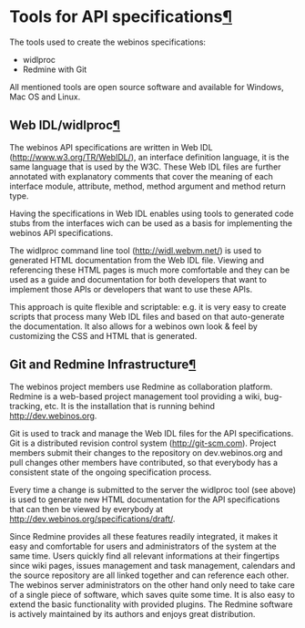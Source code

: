 Tools for API specifications[¶](#Tools-for-API-specifications)
==============================================================

The tools used to create the webinos specifications:

-   widlproc
-   Redmine with Git

All mentioned tools are open source software and available for Windows,
Mac OS and Linux.

Web IDL/widlproc[¶](#Web-IDLwidlproc)
-------------------------------------

The webinos API specifications are written in Web IDL
(<http://www.w3.org/TR/WebIDL/>), an interface definition language, it
is the same language that is used by the W3C. These Web IDL files are
further annotated with explanatory comments that cover the meaning of
each interface module, attribute, method, method argument and method
return type.

Having the specifications in Web IDL enables using tools to generated
code stubs from the interfaces wich can be used as a basis for
implementing the webinos API specifications.

The widlproc command line tool (<http://widl.webvm.net/>) is used to
generated HTML documentation from the Web IDL file. Viewing and
referencing these HTML pages is much more comfortable and they can be
used as a guide and documentation for both developers that want to
implement those APIs or developers that want to use these APIs.

This approach is quite flexible and scriptable: e.g. it is very easy to
create scripts that process many Web IDL files and based on that
auto-generate the documentation. It also allows for a webinos own look &
feel by customizing the CSS and HTML that is generated.

Git and Redmine Infrastructure[¶](#Git-and-Redmine-Infrastructure)
------------------------------------------------------------------

The webinos project members use Redmine as collaboration platform.
Redmine is a web-based project management tool providing a wiki,
bug-tracking, etc. It is the installation that is running behind
<http://dev.webinos.org>.

Git is used to track and manage the Web IDL files for the API
specifications. Git is a distributed revision control system
(<http://git-scm.com>). Project members submit their changes to the
repository on dev.webinos.org and pull changes other members have
contributed, so that everybody has a consistent state of the ongoing
specification process.

Every time a change is submitted to the server the widlproc tool (see
above) is used to generate new HTML documentation for the API
specifications that can then be viewed by everybody at
<http://dev.webinos.org/specifications/draft/>.

Since Redmine provides all these features readily integrated, it makes
it easy and comfortable for users and administrators of the system at
the same time. Users quickly find all relevant informations at their
fingertips since wiki pages, issues management and task management,
calendars and the source repository are all linked together and can
reference each other. The webinos server administrators on the other
hand only need to take care of a single piece of software, which saves
quite some time. It is also easy to extend the basic functionality with
provided plugins. The Redmine software is actively maintained by its
authors and enjoys great distribution.

